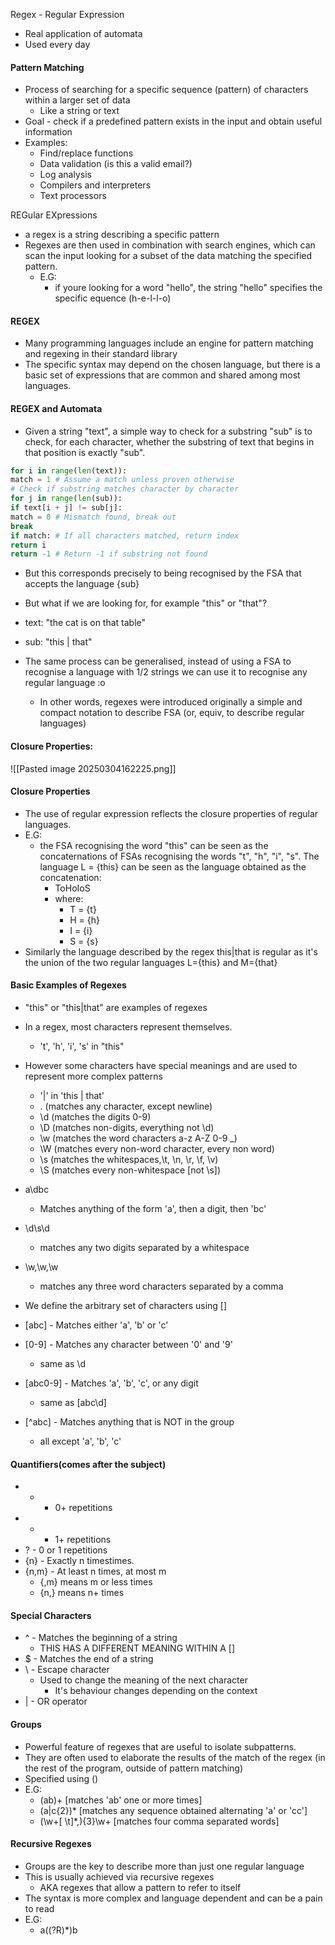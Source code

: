 Regex - Regular Expression
- Real application of automata
- Used every day

#### Pattern Matching
- Process of searching for a specific sequence (pattern) of characters within a larger set of data
	- Like a string or text
- Goal - check if a predefined pattern exists in the input and obtain useful information
- Examples:
	- Find/replace functions
	- Data validation (is this a valid email?)
	- Log analysis
	- Compilers and interpreters
	- Text processors

REGular EXpressions
- a regex is a string describing a specific pattern
- Regexes are then used in combination with search engines, which can scan the input looking for a subset of the data matching the specified pattern.
	- E.G:
		- if youre looking for a word "hello", the string "hello" specifies the specific equence (h-e-l-l-o)

#### REGEX
- Many programming languages include an engine for pattern matching and regexing in their standard library
- The specific syntax may depend on the chosen language, but there is a basic set of expressions that are common and shared among most languages.

#### REGEX and Automata
- Given a string "text", a simple way to check for a substring "sub" is to check, for each character, whether the substring of text that begins in that position is exactly "sub".
```python
for i in range(len(text)):  
match = 1 # Assume a match unless proven otherwise  
# Check if substring matches character by character  
for j in range(len(sub)):  
if text[i + j] != sub[j]:  
match = 0 # Mismatch found, break out  
break  
if match: # If all characters matched, return index  
return i  
return -1 # Return -1 if substring not found
```
- But this corresponds precisely to being recognised by the FSA that accepts the language {sub}
- But what if we are looking for, for example "this" or "that"?
- text: "the cat is on that table"
- sub: "this | that"

- The same process can be generalised, instead of using a FSA to recognise a language with 1/2 strings we can use it to recognise any regular language :o 
	- In other words, regexes were introduced originally a simple and compact notation to describe FSA (or, equiv, to describe regular languages)

#### Closure Properties:
![[Pasted image 20250304162225.png]]

#### Closure Properties
- The use of regular expression reflects the closure properties of regular languages.
- E.G: 
	- the FSA recognising the word "this" can be seen as the concaternations of FSAs recognising the words "t", "h", "i", "s". The language L = {this} can be seen as the language obtained as the concatenation:
		- ToHoIoS
		- where:
			- T = {t}
			- H = {h}
			- I = {i}
			- S = {s}
- Similarly the language described by the regex this|that is regular as it's the union of the two regular languages L={this} and M={that}

#### Basic Examples of Regexes
- "this" or "this|that" are examples of regexes
- In a regex, most characters represent themselves.
	- 't', 'h', 'i', 's' in "this"
- However some characters have special meanings and are used to represent more complex patterns
	- '|' in 'this | that'
	- . (matches any character, except newline)
	- \d (matches the digits 0-9)
	- \D (matches non-digits, everything not \d)
	- \w (matches the word characters a-z A-Z 0-9 _)
	- \W (matches every non-word character, every non word)
	- \s (matches the whitespaces,\t, \n, \r, \f, \v)
	- \S (matches every non-whitespace [not \s])

- a\dbc
	- Matches anything of the form 'a', then a digit, then 'bc'
- \d\s\d
	- matches any two digits separated by a whitespace
- \w,\w,\w
	- matches any three word characters separated by a comma

- We define the arbitrary set of characters using []
- [abc] - Matches either 'a', 'b' or 'c'
- [0-9] - Matches any character between '0' and '9'
	- same as \d
- [abc0-9] - Matches 'a', 'b', 'c', or any digit
	- same as [abc\d]
- [\^abc] - Matches anything that is NOT in the group
	- all except 'a', 'b', 'c'

#### Quantifiers(comes after the subject)
- * - 0+ repetitions
- + - 1+ repetitions
- ? - 0 or 1 repetitions
- {n} - Exactly n timestimes.
- {n,m} - At least n times, at most m 
	- {,m} means m or less times 
	- {n,} means n+ times

#### Special Characters
- ^ - Matches the beginning of a string
	- THIS HAS A DIFFERENT MEANING WITHIN A []
- $ - Matches the end of a string
- \ - Escape character
	- Used to change the meaning of the next character
		- It's behaviour changes depending on the context
- | - OR operator

#### Groups
- Powerful feature of regexes that are useful to isolate subpatterns.
- They are often used to elaborate the results of the match of the regex (in the rest of the program, outside of pattern matching)
- Specified using ()
- E.G:
	- (ab)+ [matches 'ab' one or more times]
	- (a|c{2})* [matches any sequence obtained alternating 'a' or 'cc']
	- (\w+[ \t]\*,){3}\w+ [matches four comma separated words]

#### Recursive Regexes
- Groups are the key to describe more than just one regular language
- This is usually achieved via recursive regexes
	- AKA regexes that allow a pattern to refer to itself
- The syntax is more complex and language dependent and can be a pain to read
- E.G:
	- a((?R)\*)b
